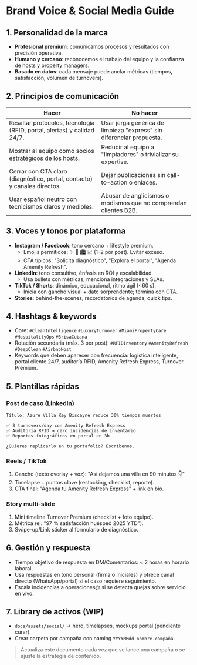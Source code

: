 # Brand Voice & Social Media Guide

## 1. Personalidad de la marca

- **Profesional premium**: comunicamos procesos y resultados con precisión operativa.
- **Humano y cercano**: reconocemos el trabajo del equipo y la confianza de hosts y property managers.
- **Basado en datos**: cada mensaje puede anclar métricas (tiempos, satisfacción, volumen de turnovers).

## 2. Principios de comunicación

| Hacer                                                                    | No hacer                                                             |
| ------------------------------------------------------------------------ | -------------------------------------------------------------------- |
| Resaltar protocolos, tecnología (RFID, portal, alertas) y calidad 24/7.  | Usar jerga genérica de limpieza "express" sin diferenciar propuesta. |
| Mostrar al equipo como socios estratégicos de los hosts.                 | Reducir al equipo a "limpiadores" o trivializar su expertise.        |
| Cerrar con CTA claro (diagnóstico, portal, contacto) y canales directos. | Dejar publicaciones sin call-to-action o enlaces.                    |
| Usar español neutro con tecnicismos claros y medibles.                   | Abusar de anglicismos o modismos que no comprendan clientes B2B.     |

## 3. Voces y tonos por plataforma

- **Instagram / Facebook**: tono cercano + lifestyle premium.
  - Emojis permitidos: ✨ 🧼 🏙️ 📈 (1–2 por post). Evitar exceso.
  - CTA típicos: "Solicita diagnóstico", "Explora el portal", "Agenda Amenity Refresh".
- **LinkedIn**: tono consultivo, énfasis en ROI y escalabilidad.
  - Usa bullets con métricas, menciona integraciones y SLAs.
- **TikTok / Shorts**: dinámico, educacional, ritmo ágil (<60 s).
  - Inicia con gancho visual + dato sorprendente; termina con CTA.
- **Stories**: behind-the-scenes, recordatorios de agenda, quick tips.

## 4. Hashtags & keywords

- Core: `#CleanIntelligence` `#LuxuryTurnover` `#MiamiPropertyCare` `#HospitalityOps` `#BrisaCubana`
- Rotación secundaria (máx. 3 por post): `#RFIDInventory` `#AmenityRefresh` `#DeepClean` `#AirbnbHost`
- Keywords que deben aparecer con frecuencia: logística inteligente, portal cliente 24/7, auditoría RFID, Amenity Refresh Express, Turnover Premium.

## 5. Plantillas rápidas

### Post de caso (LinkedIn)

```
Título: Azure Villa Key Biscayne reduce 30% tiempos muertos

✅ 3 turnovers/day con Amenity Refresh Express
✅ Auditoría RFID → cero incidencias de inventario
✅ Reportes fotográficos en portal en 3h

¿Quieres replicarlo en tu portafolio? Escríbenos.
```

### Reels / TikTok

1. Gancho (texto overlay + voz): "Así dejamos una villa en 90 minutos 👇"
2. Timelapse + puntos clave (restocking, checklist, reporte).
3. CTA final: "Agenda tu Amenity Refresh Express" + link en bio.

### Story multi-slide

1. Mini timeline Turnover Premium (checklist + foto equipo).
2. Métrica (ej. "97 % satisfacción huésped 2025 YTD").
3. Swipe-up/Link sticker al formulario de diagnóstico.

## 6. Gestión y respuesta

- Tiempo objetivo de respuesta en DM/Comentarios: < 2 horas en horario laboral.
- Usa respuestas en tono personal (firma o iniciales) y ofrece canal directo (WhatsApp/portal) si el caso requiere seguimiento.
- Escala incidencias a operaciones@ si se detecta quejas sobre servicio en vivo.

## 7. Library de activos (WIP)

- `docs/assets/social/` → hero, timelapses, mockups portal (pendiente curar).
- Crear carpeta por campaña con naming `YYYYMMdd_nombre-campaña`.

> Actualiza este documento cada vez que se lance una campaña o se ajuste la estrategia de contenido.
